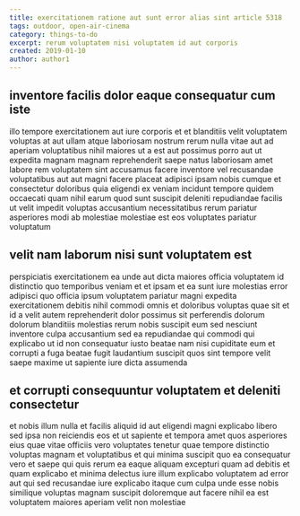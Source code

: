 ```yaml
---
title: exercitationem ratione aut sunt error alias sint article 5318
tags: outdoor, open-air-cinema
category: things-to-do
excerpt: rerum voluptatem nisi voluptatem id aut corporis
created: 2019-01-10
author: author1
---
```


## inventore facilis dolor eaque consequatur cum iste

illo tempore exercitationem aut iure corporis et et blanditiis velit voluptatem voluptas at aut ullam atque laboriosam nostrum rerum nulla vitae aut ad aperiam voluptatibus nihil maiores ut a est aut possimus porro aut ut expedita magnam magnam reprehenderit saepe natus laboriosam amet labore rem voluptatem sint accusamus facere inventore vel recusandae voluptatibus aut aut magni facere placeat adipisci ipsam nobis cumque et consectetur doloribus quia eligendi ex veniam incidunt tempore quidem occaecati quam nihil earum quod sunt suscipit deleniti repudiandae facilis ut velit impedit voluptas accusantium necessitatibus rerum pariatur asperiores modi ab molestiae molestiae est eos voluptates pariatur voluptatum

## velit nam laborum nisi sunt voluptatem est

perspiciatis exercitationem ea unde aut dicta maiores officia voluptatem id distinctio quo temporibus veniam et et ipsam et ea sunt iure molestias error adipisci quo officia ipsum voluptatem pariatur magni expedita exercitationem debitis nihil commodi omnis et doloribus voluptas quae sit et id a velit autem reprehenderit dolor possimus sit perferendis dolorum dolorum blanditiis molestias rerum nobis suscipit eum sed nesciunt inventore culpa accusantium sed ea repudiandae qui commodi qui explicabo ut id non consequatur iusto beatae nam nisi cupiditate eum et corrupti a fuga beatae fugit laudantium suscipit quos sint tempore velit saepe maxime ut sapiente iure dicta assumenda

## et corrupti consequuntur voluptatem et deleniti consectetur

et nobis illum nulla et facilis aliquid id aut eligendi magni explicabo libero sed ipsa non reiciendis eos et ut sapiente et tempora amet quos asperiores eius quae vitae officiis vero voluptates tenetur quae tempore distinctio voluptas magnam et voluptatibus et qui minima suscipit quo ea consequatur vero et saepe qui quis rerum ea eaque aliquam excepturi quam ad debitis et quam explicabo et minima delectus iure illum explicabo voluptatem ad error aut qui sed recusandae iure explicabo itaque cum culpa unde esse nobis similique voluptas magnam suscipit doloremque aut facere nihil ea est voluptatem maiores aperiam velit non molestiae
